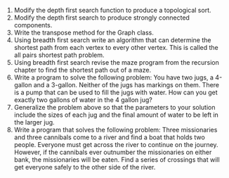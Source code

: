 1.	Modify the depth first search function to produce a topological sort.
2.	Modify the depth first search to produce strongly connected components.
3.	Write the transpose method for the Graph class.
4.	Using breadth first search write an algorithm that can determine the shortest path from each vertex to every other vertex. This is called the all pairs shortest path problem.
5.	Using breadth first search revise the maze program from the recursion chapter to find the shortest path out of a maze.
6.	Write a program to solve the following problem: You have two jugs, a 4-gallon and a 3-gallon. Neither of the jugs has markings on them. There is a pump that can be used to fill the jugs with water. How can you get exactly two gallons of water in the 4 gallon jug?
7.	Generalize the problem above so that the parameters to your solution include the sizes of each jug and the final amount of water to be left in the larger jug.
8.	Write a program that solves the following problem: Three missionaries and three cannibals come to a river and find a boat that holds two people. Everyone must get across the river to continue on the journey. However, if the cannibals ever outnumber the missionaries on either bank, the missionaries will be eaten. Find a series of crossings that will get everyone safely to the other side of the river.
